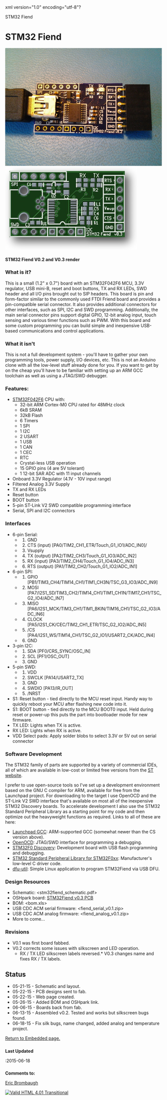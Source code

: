 xml version="1.0" encoding="utf-8"?



STM32 Fiend




# STM32 Fiend



![STM32 Fiend V0.2 Assembled](fiend_v0.2_assembled.jpg)
![STM32 Fiend V0.3 Render](stm32fiend_v0.3_front.jpg)



#### STM32 Fiend V0.2 and V0.3 render


### What is it?


This is a small (1.2" x 0.7") board with an STM32F042F6 MCU, 3.3V regulator,
USB mini-B, reset and boot buttons, TX and RX LEDs, SWD header and all I/O pins
brought out to SIP headers. This board is pin and form-factor similar to the
commonly used FTDI Friend board and provides a pin-compatible serial connector.
It also provides additional connectors for other interfaces, such as SPI, I2C
and SWD programming. Additionally, the main serial connector pins support
digital GPIO, 12-bit analog input, touch sensing and various timer functions
such as PWM. With this board and some custom programming you can build
simple and inexpensive USB-based communications and control applications. 

### What it isn't


This is not a full development system - you'll have to gather your own
programming tools, power supply, I/O devices, etc. This is not an Arduino
clone with all the low-level stuff already done for you. If you want to get by
on the cheap you'll have to be familiar with setting up an ARM GCC toolchain
as well as using a JTAG/SWD debugger.

### Features:


* [STM32F042F6](http://www.st.com/web/catalog/mmc/FM141/SC1169/SS1574/LN1823/PF259617)
 CPU with:
	+ 32-bit ARM Cortex-M0 CPU rated for 48MHz clock
	+ 6kB SRAM
	+ 32kB Flash
	+ 6 Timers
	+ 1 SPI
	+ 1 I2C
	+ 2 USART
	+ 1 USB
	+ 1 CAN
	+ 1 CEC
	+ RTC
	+ Crystal-less USB operation
	+ 15 GPIO pins (4 are 5V tolerant)
	+ 1 12-bit SAR ADC with 11 input channels
* Onboard 3.3V Regulator (4.1V - 10V input range)
* Filtered Analog 3.3V Supply
* TX and RX LEDs
* Reset button
* BOOT button
* 5-pin ST-Link V2 SWD compatible programming interface
* Serial, SPI and I2C connectors


### Interfaces


* 6-pin Serial:
	+ 1) GND
	+ 2) CTS (input) [PA0/TIM2\_CH1\_ETR/Touch\_G1\_IO1/ADC\_IN0]/
	+ 3) Vsupply
	+ 4) TX (output) [PA2/TIM2\_CH3/Touch\_G1\_IO3/ADC\_IN2]
	+ 5) RX (input) [PA3/TIM2\_CH4/Touch\_G1\_IO4/ADC\_IN3]
	+ 6) RTS (output) [PA1/TIM2\_CH2/Touch\_G1\_IO2/ADC\_IN1]
* 6-pin SPI:
	+ 1) GPIO [PB1/TIM3\_CH4/TIM14\_CH1/TIM1\_CH3N/TSC\_G3\_IO3/ADC\_IN9]
	+ 2) MOSI [PA7/I2S1\_SD/TIM3\_CH2/TIM14\_CH1/TIM1\_CH1N/TIM17\_CH1/TSC\_G2\_IO4/ADC\_IN7]
	+ 3) MISO [PA6/I2S1\_MCK/TIM3\_CH1/TIM1\_BKIN/TIM16\_CH1/TSC\_G2\_IO3/ADC\_IN6]
	+ 4) CLOCK [PA5/I2S1\_CK/CEC/TIM2\_CH1\_ETR/TSC\_G2\_IO2/ADC\_IN5]
	+ 5) /CS [PA4/I2S1\_WS/TIM14\_CH1/TSC\_G2\_IO1/USART2\_CK/ADC\_IN4]
	+ 6) GND
* 3-pin I2C:
	+ 1) SDA [PF0/CRS\_SYNC/OSC\_IN]
	+ 2) SCL [PF1/OSC\_OUT]
	+ 3) GND
* 5-pin SWD:
	+ 1) VDD
	+ 2) SWCLK [PA14/USART2\_TX]
	+ 3) GND
	+ 4) SWDIO [PA13/IR\_OUT]
	+ 5) /NRST
* S1: Reset button - tied directly to the MCU reset input. Handy way to
 quickly reboot your MCU after flashing new code into it.
* S1: BOOT button - tied directly to the MCU BOOT0 input. Held during
 reset or power-up this puts the part into bootloader mode for new firmware.
* TX LED: Lights when TX is active.
* RX LED: Lights when RX is active.
* VDD Select pads: Apply solder blobs to select 3.3V or 5V out on serial connector


### Software Development


The STM32 family of parts are supported by a variety of commercial IDEs, all
of which are available in low-cost or limited free versions from the
[ST website](http://www.st.com/internet/mcu/class/1734.jsp).

I prefer to use open-source tools so I've set up a development environment
based on the GNU C compiler for ARM, available for free from the Launchpad
project. For downloading to the target I use OpenOCD and the ST-Link V2 SWD
interface that's available on most all of the inexpensive STM32 Discovery boards.
To accelerate development I also use the STM32 Standard Peripheral Library as
a starting point for my code and then optimize out the heavyweight functions
as required. Links to all of these are here:

* [Launchpad GCC](https://launchpad.net/gcc-arm-embedded): 
 ARM-supported GCC (somewhat newer than the CS version above).
* [OpenOCD](http://openocd.org/): JTAG/SWD interface for
 programming a debugging.
* [STM32F0 Discovery](http://www.st.com/web/catalog/tools/FM116/SC959/SS1532/PF253215?sc=internet/evalboard/product/253215.jsp): Development board with USB flash programming
 and debugging.
* [STM32 Standard Peripheral Library for STM32F0xx](http://www.st.com/web/catalog/tools/FM147/CL1794/SC961/SS1743/LN1939/PF257884): Manufacturer's low-level C driver code.
* [dfu-util](http://dfu-util.sourceforge.net/): Simple Linux application to program STM32Fiend via USB DFU.


### Design Resources


* Schematic: <stm32fiend_schematic.pdf>
* OSHpark board: [STM32Fiend v0.3 PCB](https://oshpark.com/shared_projects/omTftGgG)
* BOM: <bom.xls>
* USB CDC ACM serial firmware: <fiend_serial_v0.1.zip>
* USB CDC ACM analog firmware: <fiend_analog_v0.1.zip>
* More to come...


### Revisions


* V0.1 was first board fabbed.
* V0.2 corrects some issues with silkscreen and LED operation.
	+ RX / TX LED silkscreen labels reversed.* V0.3 changes name and fixes RX / TX labels.


## Status


* 05-21-15 - Schematic and layout.
* 05-22-15 - PCB designs sent to fab.
* 05-22-15 - Web page created.
* 05-26-15 - Added BOM and OSHpark link.
* 06-06-15 - Boards back from fab.
* 06-13-15 - Assembled v0.2. Tested and works but silkscreen bugs found.
* 06-18-15 - Fix silk bugs, name changed, added analog and temperature project.


[Return to Embedded page.](../index.html)
##### 
**Last Updated**


:2015-06-18
##### 
**Comments to:**


[Eric Brombaugh](mailto:ebrombaugh1@cox.net)

[![Valid HTML 4.01 Transitional](http://www.w3.org/Icons/valid-html401)](http://validator.w3.org/check?uri=referer)








